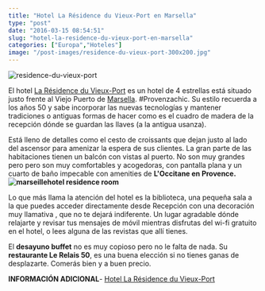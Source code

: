 ```yaml
---
title: "Hotel La Résidence du Vieux-Port en Marsella"
type: "post"
date: "2016-03-15 08:54:51"
slug: "hotel-la-residence-du-vieux-port-en-marsella"
categories: ["Europa","Hoteles"]
image: "/post-images/residence-du-vieux-port-300x200.jpg"
---
```


![residence-du-vieux-port](/post-images/residence-du-vieux-port-300x200.jpg)  
  
El hotel [La Résidence du Vieux-Port](http://www.booking.com/hotel/fr/hotel-la-residence-du-vieux-port.html?aid=1294466&no_rooms=1&group_adults=1) es un hotel de 4 estrellas está situado justo frente al Viejo Puerto de [Marsella](http://37.139.23.144/marsella-mirando-el-mar). #Provenzachic. Su estilo recuerda a los años 50 y sabe incorporar las nuevas tecnologías y mantener tradiciones o antiguas formas de hacer como es el cuadro de madera de la recepción dónde se guardan las llaves (a la antigua usanza).  
  
Está lleno de detalles como el cesto de croissants que dejan justo al lado del ascensor para amenizar la espera de sus clientes. La gran parte de las habitaciones tienen un balcón con vistas al puerto. No son muy grandes pero pero son muy comfortables y acogedoras, con pantalla plana y un cuarto de baño impecable con amenities de **L'Occitane en Provence.![marseillehotel residence room](/post-images/marseillehotel-residence-room-300x164.jpg)**  
  
Lo que más llama la atención del hotel es la biblioteca, una pequeña sala a la que puedes acceder directamente desde Recepción con una decoración muy llamativa , que no te dejará indiferente. Un lugar agradable dónde relajarte y revisar tus mensajes de móvil mientras disfrutas del wi-fi gratuito en el hotel, o lees alguna de las revistas que allí tienes.  
  
El **desayuno buffet** no es muy copioso pero no le falta de nada. Su **restaurante Le Relais 50**, es una buena elección si no tienes ganas de desplazarte. Comerás bien y a buen precio.  
  
**INFORMACIÓN ADICIONAL**- [Hotel La Résidence du Vieux-Port](http://www.booking.com/hotel/fr/hotel-la-residence-du-vieux-port.html?aid=1294466&no_rooms=1&group_adults=1)